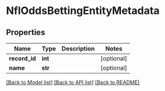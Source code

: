 # NflOddsBettingEntityMetadata

## Properties
Name | Type | Description | Notes
------------ | ------------- | ------------- | -------------
**record_id** | **int** |  | [optional] 
**name** | **str** |  | [optional] 

[[Back to Model list]](../README.md#documentation-for-models) [[Back to API list]](../README.md#documentation-for-api-endpoints) [[Back to README]](../README.md)

